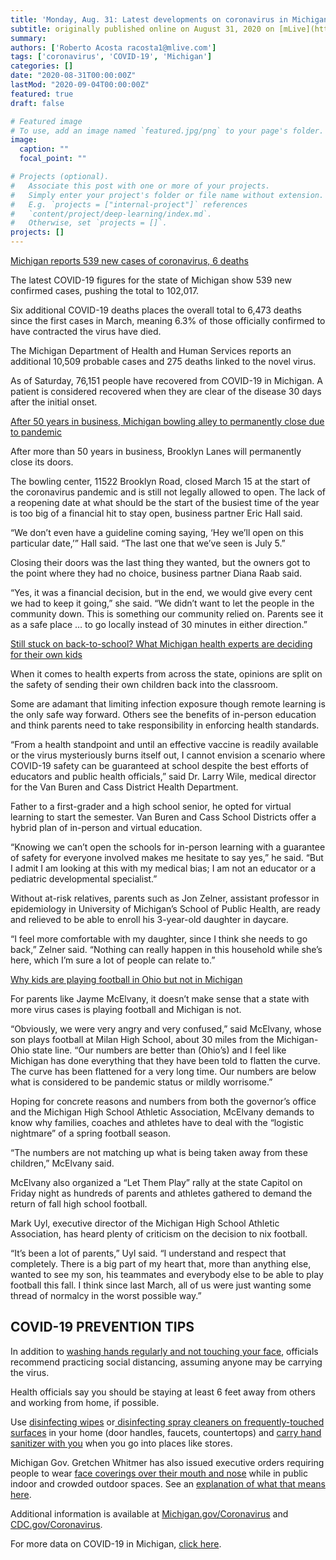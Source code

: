 ```yaml
---
title: 'Monday, Aug. 31: Latest developments on coronavirus in Michigan'
subtitle: originally published online on August 31, 2020 on [mLive](https://www.mlive.com/news/2020/08/monday-aug-31-latest-developments-on-coronavirus-in-michigan.html)
summary: 
authors: ['Roberto Acosta racosta1@mlive.com']
tags: ['coronavirus', 'COVID-19', 'Michigan']
categories: []
date: "2020-08-31T00:00:00Z"
lastMod: "2020-09-04T00:00:00Z"
featured: true
draft: false

# Featured image
# To use, add an image named `featured.jpg/png` to your page's folder. 
image:
  caption: ""
  focal_point: ""

# Projects (optional).
#   Associate this post with one or more of your projects.
#   Simply enter your project's folder or file name without extension.
#   E.g. `projects = ["internal-project"]` references 
#   `content/project/deep-learning/index.md`.
#   Otherwise, set `projects = []`.
projects: []
---
```

[Michigan reports 539 new cases of coronavirus, 6 deaths](https://www.mlive.com/coronavirus/2020/08/michigan-reports-539-new-cases-of-coronavirus-6-deaths.html)

The latest COVID-19 figures for the state of Michigan show 539 new confirmed cases, pushing the total to 102,017.

Six additional COVID-19 deaths places the overall total to 6,473 deaths since the first cases in March, meaning 6.3% of those officially confirmed to have contracted the virus have died.

The Michigan Department of Health and Human Services reports an additional 10,509 probable cases and 275 deaths linked to the novel virus.

As of Saturday, 76,151 people have recovered from COVID-19 in Michigan. A patient is considered recovered when they are clear of the disease 30 days after the initial onset.

[After 50 years in business, Michigan bowling alley to permanently close due to pandemic](https://www.mlive.com/news/jackson/2020/08/after-50-years-in-business-michigan-bowling-alley-will-close-for-good-due-to-pandemic.html)

After more than 50 years in business, Brooklyn Lanes will permanently close its doors.

The bowling center, 11522 Brooklyn Road, closed March 15 at the start of the coronavirus pandemic and is still not legally allowed to open. The lack of a reopening date at what should be the start of the busiest time of the year is too big of a financial hit to stay open, business partner Eric Hall said.

“We don’t even have a guideline coming saying, ‘Hey we’ll open on this particular date,’” Hall said. “The last one that we’ve seen is July 5.”

Closing their doors was the last thing they wanted, but the owners got to the point where they had no choice, business partner Diana Raab said.

“Yes, it was a financial decision, but in the end, we would give every cent we had to keep it going,” she said. “We didn’t want to let the people in the community down. This is something our community relied on. Parents see it as a safe place … to go locally instead of 30 minutes in either direction.”

[Still stuck on back-to-school? What Michigan health experts are deciding for their own kids](https://www.mlive.com/coronavirus/2020/08/still-stuck-on-back-to-school-what-michigan-health-experts-are-deciding-for-their-own-kids.html)

When it comes to health experts from across the state, opinions are split on the safety of sending their own children back into the classroom.

Some are adamant that limiting infection exposure though remote learning is the only safe way forward. Others see the benefits of in-person education and think parents need to take responsibility in enforcing health standards.

“From a health standpoint and until an effective vaccine is readily available or the virus mysteriously burns itself out, I cannot envision a scenario where COVID-19 safety can be guaranteed at school despite the best efforts of educators and public health officials,” said Dr. Larry Wile, medical director for the Van Buren and Cass District Health Department.

Father to a first-grader and a high school senior, he opted for virtual learning to start the semester. Van Buren and Cass School Districts offer a hybrid plan of in-person and virtual education.

“Knowing we can’t open the schools for in-person learning with a guarantee of safety for everyone involved makes me hesitate to say yes,” he said. “But I admit I am looking at this with my medical bias; I am not an educator or a pediatric developmental specialist.”

Without at-risk relatives, parents such as Jon Zelner, assistant professor in epidemiology in University of Michigan’s School of Public Health, are ready and relieved to be able to enroll his 3-year-old daughter in daycare.

“I feel more comfortable with my daughter, since I think she needs to go back,” Zelner said. “Nothing can really happen in this household while she’s here, which I’m sure a lot of people can relate to.”

[Why kids are playing football in Ohio but not in Michigan](https://www.mlive.com/highschoolsports/2020/08/why-kids-are-playing-football-in-ohio-but-not-in-michigan.html)

For parents like Jayme McElvany, it doesn’t make sense that a state with more virus cases is playing football and Michigan is not.

“Obviously, we were very angry and very confused,” said McElvany, whose son plays football at Milan High School, about 30 miles from the Michigan-Ohio state line. “Our numbers are better than (Ohio’s) and I feel like Michigan has done everything that they have been told to flatten the curve. The curve has been flattened for a very long time. Our numbers are below what is considered to be pandemic status or mildly worrisome.”

Hoping for concrete reasons and numbers from both the governor’s office and the Michigan High School Athletic Association, McElvany demands to know why families, coaches and athletes have to deal with the “logistic nightmare” of a spring football season.

“The numbers are not matching up what is being taken away from these children,” McElvany said.

McElvany also organized a “Let Them Play” rally at the state Capitol on Friday night as hundreds of parents and athletes gathered to demand the return of fall high school football.

Mark Uyl, executive director of the Michigan High School Athletic Association, has heard plenty of criticism on the decision to nix football.

“It’s been a lot of parents,” Uyl said. “I understand and respect that completely. There is a big part of my heart that, more than anything else, wanted to see my son, his teammates and everybody else to be able to play football this fall. I think since last March, all of us were just wanting some thread of normalcy in the worst possible way.”

## COVID-19 PREVENTION TIPS

In addition to [washing hands regularly and not touching your face](https://www.amazon.com/s?ots=1&tag=advancemichig-20&linkCode=w50&k=antibacterial+hand+soap&ref=nb_sb_noss_1), officials recommend practicing social distancing, assuming anyone may be carrying the virus.

Health officials say you should be staying at least 6 feet away from others and working from home, if possible.

Use [disinfecting wipes](https://www.amazon.com/s?ots=1&tag=advancemichig-20&linkCode=w50&k=disinfecting+wipes&crid=3HZH7H3G4F3WH&sprefix=disinfect%2Caps%2C154&ref=nb_sb_ss_i_1_9) or[ disinfecting spray cleaners on frequently-touched surfaces](https://www.amazon.com/s?ots=1&tag=advancemichig-20&linkCode=w50&k=disinfecting+spray+cleaner&crid=35YQDS5TUY35D&sprefix=disinfecting+spray%2Caps%2C150&ref=nb_sb_ss_i_3_18) in your home (door handles, faucets, countertops) and [carry hand sanitizer with you](https://www.amazon.com/hand-sanitizer/s?ots=1&slotNum=0&imprToken=1eb91415-7825-6440-3bc&tag=advancemichig-20&linkCode=w50&k=hand+sanitizer) when you go into places like stores.

Michigan Gov. Gretchen Whitmer has also issued executive orders requiring people to wear [face coverings over their mouth and nose](https://www.amazon.com/s?ots=1&tag=advancemichig-20&linkCode=w50&k=face+coverings&ref=nb_sb_noss_1) while in public indoor and crowded outdoor spaces. See an [explanation of what that means here](https://www.mlive.com/public-interest/2020/07/when-and-where-masks-are-required-in-michigan-now.html).

Additional information is available at [Michigan.gov/Coronavirus](https://nam01.safelinks.protection.outlook.com/?url=https%3A%2F%2Flnks.gd%2Fl%2FeyJhbGciOiJIUzI1NiJ9.eyJidWxsZXRpbl9saW5rX2lkIjoxMDQsInVyaSI6ImJwMjpjbGljayIsImJ1bGxldGluX2lkIjoiMjAyMDAzMTguMTg5MTM5NzEiLCJ1cmwiOiJodHRwczovL3d3dy5taWNoaWdhbi5nb3YvQ29yb25hdmlydXMifQ.tqA0V6P-0WRBuousVhOLS8_lkPVYYNXXW41Tl89IUBY%2Fbr%2F76262633195-l&data=02%7C01%7CTGMITERN%40mlive.com%7C68acf675bec94a0a61f608d7f134da18%7C1fe6294574e64203848fb9b82929f9d4%7C0%7C0%7C637243081603879863&sdata=Ur99eOPgtWDsU%2BWxoot6Pb1z%2BMyaq7908vKdidsEezI%3D&reserved=0) and [CDC.gov/Coronavirus](https://nam01.safelinks.protection.outlook.com/?url=https%3A%2F%2Flnks.gd%2Fl%2FeyJhbGciOiJIUzI1NiJ9.eyJidWxsZXRpbl9saW5rX2lkIjoxMDUsInVyaSI6ImJwMjpjbGljayIsImJ1bGxldGluX2lkIjoiMjAyMDAzMTguMTg5MTM5NzEiLCJ1cmwiOiJodHRwczovL3d3dy5jZGMuZ292L0Nvcm9uYXZpcnVzIn0.NHMxrW4wPG_ChoyHTK6qKURXb8dR-tlAD-TzvM_pvdI%2Fbr%2F76262633195-l&data=02%7C01%7CTGMITERN%40mlive.com%7C68acf675bec94a0a61f608d7f134da18%7C1fe6294574e64203848fb9b82929f9d4%7C0%7C0%7C637243081603879863&sdata=9u%2B45L8kK%2B%2FvCok0aSv%2Fq6S0njXSpInAwGdRDERuvrc%3D&reserved=0).

For more data on COVID-19 in Michigan, [click here](https://www.mlive.com/coronavirus/data/).